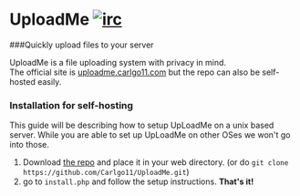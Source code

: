 UploadMe   [![irc](https://img.shields.io/badge/EsperNet-join%20%23uploadme-brightgreen.svg)](https://webchat.esper.net/?channels=uploadme)
========
###Quickly upload files to your server

UploadMe is a file uploading system with privacy in mind.  
The official site is <a href="https://uploadme.carlgo11.com/">uploadme.carlgo11.com</a> but the repo can also be self-hosted easily.



### Installation for self-hosting
This guide will be describing how to setup UpLoadMe on a unix based server. While you are able to set up UpLoadMe on other OSes we won't go into those.

1. Download <a href="https://github.com/Carlgo11/UploadMe/archive/master.zip">the repo</a> and place it in your web directory. (or do `git clone https://github.com/Carlgo11/UploadMe.git`)
2. go to  `install.php` and follow the setup instructions.
__That's it!__
